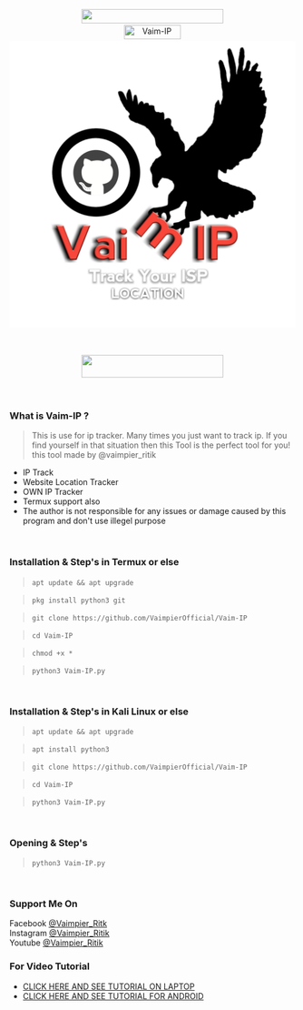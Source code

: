 
<p align="center">
<img src="https://img.shields.io/badge/Vaim--IP-The%20IP%20Tracker-orange" width="250" height="25"><br>
<img title="Vaim-IP" src="https://img.shields.io/badge/version-1.0-red" width="100" height="25"><br>
<img src="vaim-ip.png"><br>
</center>
</p>
<br>
<p align="center">
<img src="https://img.shields.io/badge/Made%20In-India-orange" width="250" height="40"><br>
</p>
<br>

### What is Vaim-IP ?
> This is use for ip tracker.
> Many times you just want to track ip.
> If you find yourself in that situation then this Tool is the perfect tool for you!
> this tool made by @vaimpier_ritik

- IP Track
- Website Location Tracker
- OWN IP Tracker
- Termux support also
- The author is not responsible for any issues or damage caused by this program and don't use illegel purpose

<br>


### Installation & Step's in Termux or else
 
> `apt update && apt upgrade`

> `pkg install python3 git`

> `git clone https://github.com/VaimpierOfficial/Vaim-IP`
 
> `cd Vaim-IP`  
 
> `chmod +x *`  

> `python3 Vaim-IP.py`

<br>

### Installation & Step's in Kali Linux or else
 
> `apt update && apt upgrade`

> `apt install python3`

> `git clone https://github.com/VaimpierOfficial/Vaim-IP`
 
> `cd Vaim-IP` 
 
> `python3 Vaim-IP.py`

<br>

### Opening & Step's
 
> `python3 Vaim-IP.py`

<br>

### Support Me On
Facebook [@Vaimpier_Ritk](https://www.facebook.com/vaimpier.ritik.143)<br>
Instagram [@Vaimpier_Ritik](https://instagram.com/vaimpier_ritik)<br>
Youtube [@Vaimpier_Ritik](https://www.youtube.com/channel/UCDWhaLh7OIKzH4Bk952l7Iw)


### For Video Tutorial
- <a href="https://github.com/VaimpierOfficial/Vaim-IP"> CLICK HERE AND SEE TUTORIAL ON LAPTOP</a>
- <a href="https://github.com/VaimpierOfficial/Vaim-IP"> CLICK HERE AND SEE TUTORIAL FOR ANDROID</a>

